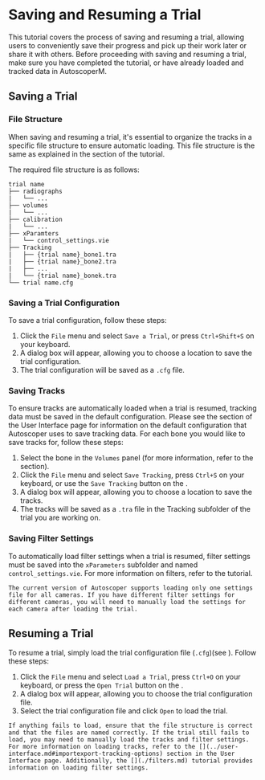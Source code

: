 # Saving and Resuming a Trial

This tutorial covers the process of saving and resuming a trial, allowing users to conveniently save their progress and pick up their work later or share it with others. Before proceeding with saving and resuming a trial, make sure you have completed the [](./loading-and-tracking.md) tutorial, or have already loaded and tracked data in AutoscoperM.

## Saving a Trial

### File Structure

When saving and resuming a trial, it's essential to organize the tracks in a specific file structure to ensure automatic loading. This file structure is the same as explained in the [](./custom-data.md#automatic-filter-and-tracking-data-loading) section of the [](./custom-data.md) tutorial.


The required file structure is as follows:

```
trial name
├── radiographs
|   └── ...
├── volumes
|   └── ...
├── calibration
|   └── ...
├── xParamters
|   └── control_settings.vie
├── Tracking
|   ├── {trial name}_bone1.tra
|   ├── {trial name}_bone2.tra
|   ├── ...
|   └── {trial name}_bonek.tra
└── trial name.cfg
```

### Saving a Trial Configuration

To save a trial configuration, follow these steps:

1. Click the `File` menu and select `Save a Trial`, or press `Ctrl+Shift+S` on your keyboard.
2. A dialog box will appear, allowing you to choose a location to save the trial configuration.
3. The trial configuration will be saved as a `.cfg` file.

### Saving Tracks

To ensure tracks are automatically loaded when a trial is resumed, tracking data must be saved in the default configuration. Please see the [](../user-interface.md#importexport-tracking-options) section of the User Interface page for information on the default configuration that Autoscoper uses to save tracking data. For each bone you would like to save tracks for, follow these steps:

1. Select the bone in the `Volumes` panel (for more information, refer to the [](../user-interface.md) section).
2. Click the `File` menu and select `Save Tracking`, press `Ctrl+S` on your keyboard, or use the `Save Tracking` button on the [](../user-interface.md#toolbar).
3. A dialog box will appear, allowing you to choose a location to save the tracks.
4. The tracks will be saved as a `.tra` file in the Tracking subfolder of the trial you are working on.

### Saving Filter Settings

To automatically load filter settings when a trial is resumed, filter settings must be saved into the `xParameters` subfolder and named `control_settings.vie`. For more information on filters, refer to the [](./filters.md) tutorial.

```{note}
The current version of Autoscoper supports loading only one settings file for all cameras. If you have different filter settings for different cameras, you will need to manually load the settings for each camera after loading the trial.
```

## Resuming a Trial

To resume a trial, simply load the trial configuration file (`.cfg`)(see [](#saving-a-trial-configuration)). Follow these steps:

1. Click the `File` menu and select `Load a Trial`, press `Ctrl+O` on your keyboard, or press the `Open Trial` button on the [](../user-interface.md#toolbar).
2. A dialog box will appear, allowing you to choose the trial configuration file.
3. Select the trial configuration file and click `Open` to load the trial.

```{note}
If anything fails to load, ensure that the file structure is correct and that the files are named correctly. If the trial still fails to load, you may need to manually load the tracks and filter settings. For more information on loading tracks, refer to the [](../user-interface.md#importexport-tracking-options) section in the User Interface page. Additionally, the [](./filters.md) tutorial provides information on loading filter settings.
```
